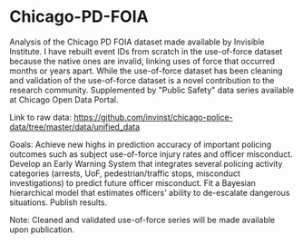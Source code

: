 # Chicago-PD-FOIA
Analysis of the Chicago PD FOIA dataset made available by Invisible Institute. I have rebuilt event IDs from scratch in the use-of-force dataset because the native ones are invalid, linking uses of force that occurred months or years apart. While the use-of-force dataset has been  cleaning and validation of the use-of-force dataset is a novel contribution to the research community.
Supplemented by "Public Safety" data series available at Chicago Open Data Portal.

Link to raw data: https://github.com/invinst/chicago-police-data/tree/master/data/unified_data

Goals: Achieve new highs in prediction accuracy of important policing outcomes such as subject use-of-force injury rates and officer misconduct. Develop an Early Warning System that integrates several policing activity categories (arrests, UoF, pedestrian/traffic stops, misconduct investigations) to predict future officer misconduct. Fit a Bayesian hierarchical model that estimates officers' ability to de-escalate dangerous situations. Publish results.

Note: Cleaned and validated use-of-force series will be made available upon publication.
